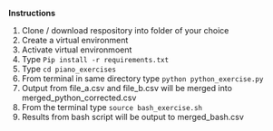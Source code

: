 **Instructions**

1. Clone / download respository into folder of your choice
2. Create a virtual environment
3. Activate virtual environmoent
3. Type `Pip install -r requirements.txt`
4. Type `cd piano_exercises`
5. From terminal in same directory type `python python_exercise.py`
6. Output from file_a.csv and file_b.csv will be merged into merged_python_corrected.csv
7. From the terminal type `source bash_exercise.sh`
8. Results from bash script will be output to merged_bash.csv

